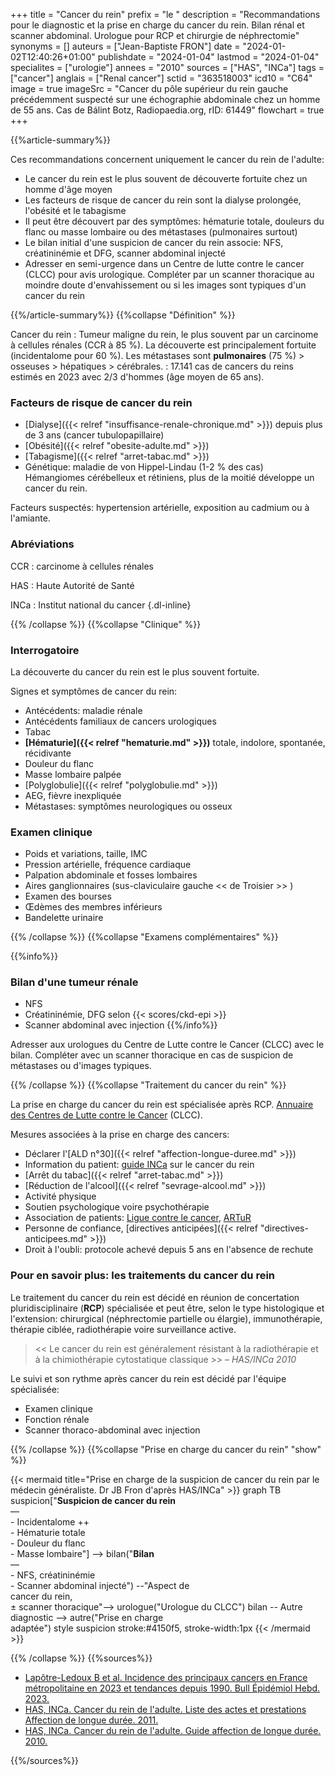 +++
title = "Cancer du rein"
prefix = "le "
description = "Recommandations pour le diagnostic et la prise en charge du cancer du rein. Bilan rénal et scanner abdominal. Urologue pour RCP et chirurgie de néphrectomie"
synonyms = []
auteurs = ["Jean-Baptiste FRON"]
date = "2024-01-02T12:40:26+01:00"
publishdate = "2024-01-04"
lastmod = "2024-01-04"
specialites = ["urologie"]
annees = "2010"
sources = ["HAS", "INCa"]
tags = ["cancer"]
anglais = ["Renal cancer"]
sctid = "363518003"
icd10 = "C64"
image = true
imageSrc = "Cancer du pôle supérieur du rein gauche précédemment suspecté sur une échographie abdominale chez un homme de 55 ans. Cas de Bálint Botz, Radiopaedia.org, rID: 61449"
flowchart = true
+++

{{%article-summary%}}

Ces recommandations concernent uniquement le cancer du rein de l'adulte:

- Le cancer du rein est le plus souvent de découverte fortuite chez un homme d'âge moyen
- Les facteurs de risque de cancer du rein sont la dialyse prolongée, l'obésité et le tabagisme
- Il peut être découvert par des symptômes: hématurie totale, douleurs du flanc ou masse lombaire ou des métastases (pulmonaires surtout)
- Le bilan initial d'une suspicion de cancer du rein associe: NFS, créatininémie et DFG, scanner abdominal injecté
- Adresser en semi-urgence dans un Centre de lutte contre le cancer (CLCC) pour avis urologique. Compléter par un scanner thoracique au moindre doute d'envahissement ou si les images sont typiques d'un cancer du rein

{{%/article-summary%}}
{{%collapse "Définition" %}}

Cancer du rein
: Tumeur maligne du rein, le plus souvent par un carcinome à cellules rénales (CCR à 85 %). La découverte est principalement fortuite (incidentalome pour 60 %). Les métastases sont **pulmonaires** (75 %) > osseuses > hépatiques > cérébrales.
: 17.141 cas de cancers du reins estimés en 2023 avec 2/3 d'hommes (âge moyen de 65 ans).

### Facteurs de risque de cancer du rein

- [Dialyse]({{< relref "insuffisance-renale-chronique.md" >}}) depuis plus de 3 ans (cancer tubulopapillaire)
- [Obésité]({{< relref "obesite-adulte.md" >}})
- [Tabagisme]({{< relref "arret-tabac.md" >}})
- Génétique: maladie de von Hippel-Lindau (1-2 % des cas)  
  Hémangiomes cérébelleux et rétiniens, plus de la moitié développe un cancer du rein.

Facteurs suspectés: hypertension artérielle, exposition au cadmium ou à l'amiante.

### Abréviations

CCR
: carcinome à cellules rénales

HAS
: Haute Autorité de Santé

INCa
: Institut national du cancer
{.dl-inline}

{{% /collapse %}}
{{%collapse "Clinique" %}}

### Interrogatoire

La découverte du cancer du rein est le plus souvent fortuite.

Signes et symptômes de cancer du rein:

- Antécédents: maladie rénale
- Antécédents familiaux de cancers urologiques
- Tabac
- **[Hématurie]({{< relref "hematurie.md" >}})** totale, indolore, spontanée, récidivante
- Douleur du flanc
- Masse lombaire palpée
- [Polyglobulie]({{< relref "polyglobulie.md" >}})
- AEG, fièvre inexpliquée
- Métastases: symptômes neurologiques ou osseux

### Examen clinique

- Poids et variations, taille, IMC
- Pression artérielle, fréquence cardiaque
- Palpation abdominale et fosses lombaires
- Aires ganglionnaires (sus-claviculaire gauche << de Troisier >> )
- Examen des bourses
- Œdèmes des membres inférieurs
- Bandelette urinaire

{{% /collapse %}}
{{%collapse "Examens complémentaires" %}}

{{%info%}}

### Bilan d'une tumeur rénale

- NFS
- Créatininémie, DFG selon {{< scores/ckd-epi >}}
- Scanner abdominal avec injection
{{%/info%}}

Adresser aux urologues du Centre de Lutte contre le Cancer (CLCC) avec le bilan. Compléter avec un scanner thoracique en cas de suspicion de métastases ou d'images typiques.

{{% /collapse %}}
{{%collapse "Traitement du cancer du rein" %}}

La prise en charge du cancer du rein est spécialisée après RCP. [Annuaire des Centres de Lutte contre le Cancer](https://www.e-cancer.fr/Professionnels-de-sante/L-organisation-de-l-offre-de-soins/Traitements-du-cancer-les-etablissements-autorises/Carte-interactive-de-l-offre-de-soins-en-cancerologie) (CLCC).

Mesures associées à la prise en charge des cancers:

- Déclarer l'[ALD n°30]({{< relref "affection-longue-duree.md" >}})
- Information du patient: [guide INCa](https://www.e-cancer.fr/Patients-et-proches/Les-cancers/Cancer-du-rein/Points-cles) sur le cancer du rein
- [Arrêt du tabac]({{< relref "arret-tabac.md" >}})
- [Réduction de l'alcool]({{< relref "sevrage-alcool.md" >}})
- Activité physique
- Soutien psychologique voire psychothérapie
- Association de patients: [Ligue contre le cancer](https://www.ligue-cancer.net), [ARTuR](https://artur-rein.org)
- Personne de confiance, [directives anticipées]({{< relref "directives-anticipees.md" >}})
- Droit à l'oubli: protocole achevé depuis 5 ans en l'absence de rechute

### Pour en savoir plus: les traitements du cancer du rein

Le traitement du cancer du rein est décidé en réunion de concertation pluridisciplinaire (**RCP**) spécialisée et peut être, selon le type histologique et l'extension: chirurgical (néphrectomie partielle ou élargie), immunothérapie, thérapie ciblée, radiothérapie voire surveillance active.

> << Le cancer du rein est généralement résistant à la radiothérapie et à la chimiothérapie cytostatique classique >> – *HAS/INCa 2010*

Le suivi et son rythme après cancer du rein est décidé par l'équipe spécialisée:

- Examen clinique
- Fonction rénale
- Scanner thoraco-abdominal avec injection

{{% /collapse %}}
{{%collapse "Prise en charge du cancer du rein" "show" %}}

{{< mermaid title="Prise en charge de la suspicion de cancer du rein par le médecin généraliste. Dr JB Fron d'après HAS/INCa" >}}
graph TB
  suspicion["<b>Suspicion de cancer du rein</b><br>—<br>- Incidentalome ++<br>- Hématurie totale<br>- Douleur du flanc<br>- Masse lombaire"] --> bilan("<b>Bilan</b><br>—<br>- NFS, créatininémie<br>- Scanner abdominal injecté") --"Aspect de<br>cancer du rein,<br>± scanner thoracique"--> urologue("Urologue du CLCC")
    bilan -- Autre diagnostic --> autre("Prise en charge<br>adaptée")
  style suspicion stroke:#4150f5, stroke-width:1px
{{< /mermaid >}}

{{% /collapse %}}
{{%sources%}}

- [Lapôtre-Ledoux B et al. Incidence des principaux cancers en France métropolitaine en 2023 et tendances depuis 1990. Bull Épidémiol Hebd. 2023.](http://beh.santepubliquefrance.fr/beh/2023/12-13/2023_12-13_1.html)
- [HAS, INCa. Cancer du rein de l'adulte. Liste des actes et prestations Affection de longue durée. 2011.](https://www.e-cancer.fr/Professionnels-de-sante/Recommandations-et-outils-d-aide-a-la-pratique/Cancers-uronephrologiques)
- [HAS, INCa. Cancer du rein de l'adulte. Guide affection de longue durée. 2010.](https://www.e-cancer.fr/Professionnels-de-sante/Recommandations-et-outils-d-aide-a-la-pratique/Cancers-uronephrologiques)

{{%/sources%}}
